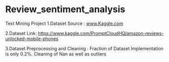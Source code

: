 # Review_sentiment_analysis
Text Mining Project 
1.Dataset Source :
www.Kaggle.com

2.Dataset Link:
https://www.kaggle.com/PromptCloudHQ/amazon-reviews-unlocked-mobile-phones

3.Dataset Preprocessing and Cleaning :
Fraction of Dataset Implementation is only 0.2%.
Cleaning of Nan as well as outliers 

